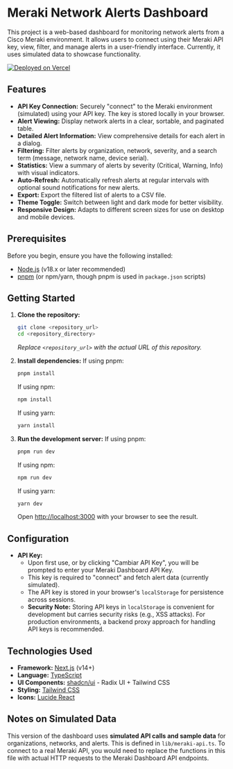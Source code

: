 # Meraki Network Alerts Dashboard

This project is a web-based dashboard for monitoring network alerts from a Cisco Meraki environment. It allows users to connect using their Meraki API key, view, filter, and manage alerts in a user-friendly interface. Currently, it uses simulated data to showcase functionality.

[![Deployed on Vercel](https://img.shields.io/badge/Deployed%20on-Vercel-black?style=for-the-badge&logo=vercel)](https://vercel.com/cagb07s-projects/v0-mejorar-codigo-dashboard)

## Features

*   **API Key Connection:** Securely "connect" to the Meraki environment (simulated) using your API key. The key is stored locally in your browser.
*   **Alert Viewing:** Display network alerts in a clear, sortable, and paginated table.
*   **Detailed Alert Information:** View comprehensive details for each alert in a dialog.
*   **Filtering:** Filter alerts by organization, network, severity, and a search term (message, network name, device serial).
*   **Statistics:** View a summary of alerts by severity (Critical, Warning, Info) with visual indicators.
*   **Auto-Refresh:** Automatically refresh alerts at regular intervals with optional sound notifications for new alerts.
*   **Export:** Export the filtered list of alerts to a CSV file.
*   **Theme Toggle:** Switch between light and dark mode for better visibility.
*   **Responsive Design:** Adapts to different screen sizes for use on desktop and mobile devices.

## Prerequisites

Before you begin, ensure you have the following installed:

*   [Node.js](https://nodejs.org/) (v18.x or later recommended)
*   [pnpm](https://pnpm.io/) (or npm/yarn, though pnpm is used in `package.json` scripts)

## Getting Started

1.  **Clone the repository:**
    ```bash
    git clone <repository_url>
    cd <repository_directory>
    ```
    *Replace `<repository_url>` with the actual URL of this repository.*

2.  **Install dependencies:**
    If using pnpm:
    ```bash
    pnpm install
    ```
    If using npm:
    ```bash
    npm install
    ```
    If using yarn:
    ```bash
    yarn install
    ```

3.  **Run the development server:**
    If using pnpm:
    ```bash
    pnpm run dev
    ```
    If using npm:
    ```bash
    npm run dev
    ```
    If using yarn:
    ```bash
    yarn dev
    ```
    Open [http://localhost:3000](http://localhost:3000) with your browser to see the result.

## Configuration

*   **API Key:**
    *   Upon first use, or by clicking "Cambiar API Key", you will be prompted to enter your Meraki Dashboard API Key.
    *   This key is required to "connect" and fetch alert data (currently simulated).
    *   The API key is stored in your browser's `localStorage` for persistence across sessions.
    *   **Security Note:** Storing API keys in `localStorage` is convenient for development but carries security risks (e.g., XSS attacks). For production environments, a backend proxy approach for handling API keys is recommended.

## Technologies Used

*   **Framework:** [Next.js](https://nextjs.org/) (v14+)
*   **Language:** [TypeScript](https://www.typescriptlang.org/)
*   **UI Components:** [shadcn/ui](https://ui.shadcn.com/) - Radix UI + Tailwind CSS
*   **Styling:** [Tailwind CSS](https://tailwindcss.com/)
*   **Icons:** [Lucide React](https://lucide.dev/)

## Notes on Simulated Data

This version of the dashboard uses **simulated API calls and sample data** for organizations, networks, and alerts. This is defined in `lib/meraki-api.ts`. To connect to a real Meraki API, you would need to replace the functions in this file with actual HTTP requests to the Meraki Dashboard API endpoints.